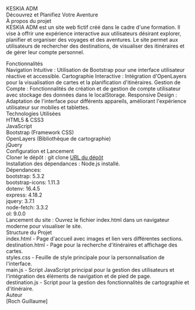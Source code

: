 KESKIA ADM <br> Découvrez et Planifiez Votre Aventure<br>
À propos du projet<br>
KESKIA ADM est un site web fictif créé dans le cadre d'une formation. Il vise à offrir une expérience interactive aux utilisateurs désirant explorer, planifier et organiser des voyages et des aventures. Le site permet aux utilisateurs de rechercher des destinations, de visualiser des itinéraires et de gérer leur compte personnel.<br>

Fonctionnalités<br>
Navigation Intuitive : Utilisation de Bootstrap pour une interface utilisateur réactive et accessible.
Cartographie Interactive : Intégration d'OpenLayers pour la visualisation de cartes et la planification d'itinéraires.
Gestion de Compte : Fonctionnalités de création et de gestion de compte utilisateur avec stockage des données dans le localStorage.
Responsive Design : Adaptation de l'interface pour différents appareils, améliorant l'expérience utilisateur sur mobiles et tablettes.<br>
Technologies Utilisées<br>
HTML5 & CSS3<br>
JavaScript<br>
Bootstrap (Framework CSS)<br>
OpenLayers (Bibliothèque de cartographie)<br>
jQuery<br>
Configuration et Lancement<br>
Cloner le dépôt : git clone [URL du dépôt](https://github.com/gus0660/KESKIA-ADM.git)<br>
Installation des dépendances : Node.js installé.<br>
Dépendances:<br>
    bootstrap: 5.3.2<br>
    bootstrap-icons: 1.11.3<br>
    dotenv: 16.4.5<br>
    express: 4.18.2<br>
    jquery: 3.7.1<br>
    node-fetch: 3.3.2<br>
    ol: 9.0.0<br>
Lancement du site : Ouvrez le fichier index.html dans un navigateur moderne pour visualiser le site.<br>
Structure du Projet<br>
index.html - Page d'accueil avec images et lien vers différentes sections.<br>
destination.html - Page pour la recherche d'itinéraires et affichage des cartes.<br>
styles.css - Feuille de style principale pour la personnalisation de l'interface.<br>
main.js - Script JavaScript principal pour la gestion des utilisateurs et l'intégration des éléments de navigation et de pied de page.<br>
destination.js - Script pour la gestion des fonctionnalités de cartographie et d'itinéraire.<br>
Auteur<br>
[Roch Guillaume]





